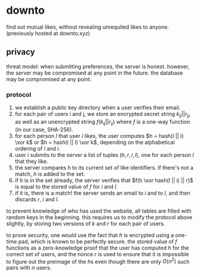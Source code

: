 # downto

find out mutual likes, without revealing unrequited likes to anyone. (previously hosted at downto.xyz)

## privacy

threat model: when submitting preferences, the server is honest. however, the server may be compromised at any point in the future. the database may be compromised at any point.

### protocol

1. we establish a public key directory when a user verifies their email.
2. for each pair of users i and j, we store an encrypted secret string $k_{ij} || r_{ij}$, as well as an unencrypted string $f(k_{ij} || r_{ij})$ where $f$ is a one-way function (in our case, SHA-256).
3. for each person $l$ that user $i$ likes, the user computes $h = hash(l || i) \xor k$ or $h = hash(i || l) \xor k$, depending on the alphabetical ordering of $l$ and $i$.
4. user $i$ submits to the server a list of tuples $(h, r, i, l)$, one for each person $l$ that they like.
5. the server compares $h$ to its current set of like identifiers. if there's not a match, $h$ is added to the set.
6. if $h$ is in the set already, the server verifies that $f(h \xor hash(l || i) || r)$ is equal to the stored value of $f$ for $i$ and $l$.
7. if it is, there is a match! the server sends an email to $i$ and to $l$, and then discards $r$, $i$ and $l$.

to prevent knowledge of who has used the website, all tables are filled with random keys in the beginning. this requires us to modify the protocol above slightly, by storing two versions of $k$ and $r$ for each pair of users.

to prove security, one would use the fact that $h$ is encrypted using a one-time pad, which is known to be perfectly secure. the stored value of $f$ functions as a zero-knowledge proof that the user has computed $h$ for the correct set of users, and the nonce $r$ is used to ensure that it is impossible to figure out the preimage of the $h$s even though there are only $O(n^2)$ such pairs with $n$ users.
